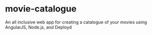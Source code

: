 # movie-catalogue
An all inclusive web app for creating a catalogue of your movies using AngularJS, Node.js, and Deployd
